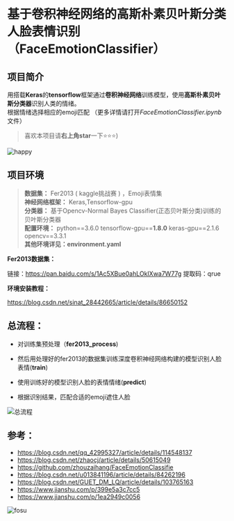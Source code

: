# 基于卷积神经网络的高斯朴素贝叶斯分类人脸表情识别（FaceEmotionClassifier）
## 项目简介

用搭载**Keras**的**tensorflow**框架通过**卷积神经网络**训练模型，使用**高斯朴素贝叶斯分类器**识别人类的情绪。  
根据情绪选择相应的emoji匹配  （更多详情请打开*FaceEmotionClassifier.ipynb*文件）
> 喜欢本项目请**右上角star**一下⭐⭐⭐)


![happy](https://github.com/Fosu-Hyao/FaceEmotionClassifier-/blob/be0b4105331aa4e2145c8ef1d0dee0993f42261b/image/happy.png)
## 项目环境

>**数据集：** Fer2013 ( kaggle挑战赛 ) ，Emoji表情集  
**神经网络框架：** Keras,Tensorflow-gpu  
**分类器：** 基于Opencv-Normal Bayes Classifier(正态贝叶斯分类)训练的贝叶斯分类器  
**配置环境：** python==3.6.0 tensorflow-gpu==**1.8.0** keras-gpu==2.1.6 opencv==3.3.1  
**其他环境详见：environment.yaml**

**Fer2013数据集：**

链接：https://pan.baidu.com/s/1Ac5XBue0ahLOkIXwa7W77g 提取码：qrue

**环境安装教程：**

https://blog.csdn.net/sinat_28442665/article/details/86650152


## 总流程：

+ 对训练集预处理（**fer2013_process**)



+ 然后用处理好的fer2013的数据集训练深度卷积神经网络构建的模型识别人脸表情(**train**)



+ 使用训练好的模型识别人脸的表情情绪(**predict**)



+ 根据识别结果，匹配合适的emoji遮住人脸

![总流程](https://github.com/Fosu-Hyao/FaceEmotionClassifier-/blob/817baf0e094ae54e59e9875d2d1d1429632fbee9/image/%E6%80%BB%E6%B5%81%E7%A8%8B.png)

## 参考：
+ https://blog.csdn.net/qq_42995327/article/details/114548137
+ https://blog.csdn.net/zhaocj/article/details/50615049
+ https://github.com/zhouzaihang/FaceEmotionClassifie
+ https://blog.csdn.net/u013841196/article/details/84262196
+ https://blog.csdn.net/GUET_DM_LQ/article/details/103765163
+ https://www.jianshu.com/p/399e5a3c7cc5
+ https://www.jianshu.com/p/1ea2949c0056


![fosu](https://github.com/Fosu-Hyao/FaceEmotionClassifier/blob/076b52ffc0013d59b75e1f2d8a29f84f2a7b2933/image/fosu.jpg)
